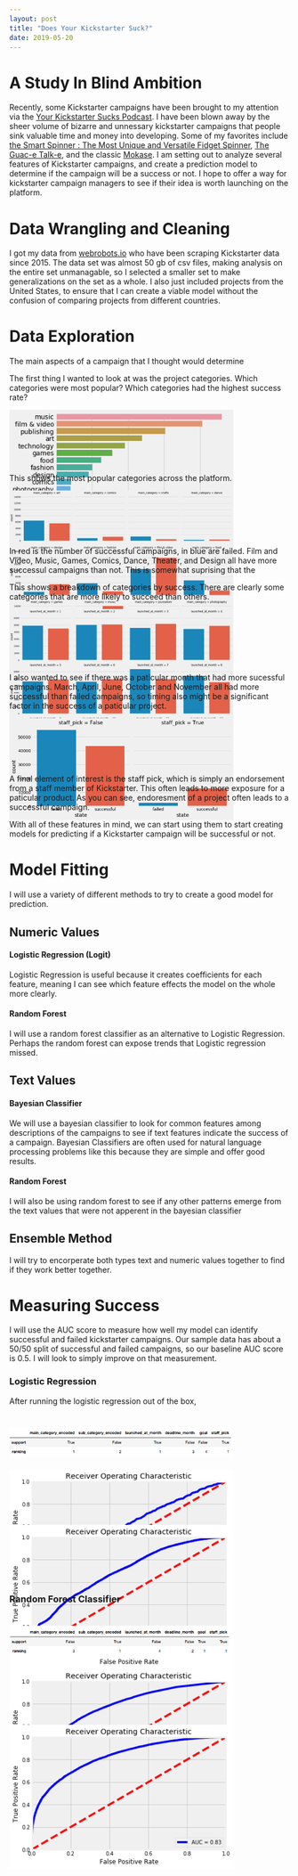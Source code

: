 ```yaml
---
layout: post
title: "Does Your Kickstarter Suck?"
date: 2019-05-20
---
```

<style>
#container {
    height:100px;
    line-height:100px;
}

#container img {
    vertical-align:middle;
}
</style>

# A Study In Blind Ambition


Recently, some Kickstarter campaigns have been brought to my attention via the [Your Kickstarter Sucks Podcast](https://soundcloud.com/ykspod). I have been blown away by the sheer volume of bizarre and unnessary kickstarter campaigns that people sink valuable time and money into developing. Some of my favorites include [the Smart Spinner : The Most Unique and Versatile Fidget Spinner](https://www.kickstarter.com/projects/270360067/smart-spinner-the-most-unique-and-versatile-fidget?ref=discovery), [The Guac-e Talk-e](https://www.kickstarter.com/projects/638032122/the-guac-e-talk-e), and the classic [Mokase](https://www.kickstarter.com/projects/mokase/mokase-your-mobile-phone-cover-makes-even-coffee). I am setting out to analyze several features of Kickstarter campaigns, and create a prediction model to determine if the campaign will be a success or not. I hope to offer a way for kickstarter campaign managers to see if their idea is worth launching on the platform.


# Data Wrangling and Cleaning

I got my data from [webrobots.io](https://webrobots.io/kickstarter-datasets/) who have been scraping Kickstarter data since 2015. The data set was almost 50 gb of csv files, making analysis on the entire set unmanagable, so I selected a smaller set to make generalizations on the set as a whole. I also just included projects from the United States, to ensure that I can create a viable model without the confusion of comparing projects from different countries. 


# Data Exploration

The main aspects of a campaign that I thought would determine 

The first thing I wanted to look at was the project categories. Which categories were most popular? Which categories had the highest success rate? 

<div id="container">
	<img src="/../img/cat_count.png" alt="drawing" width="80%"/>
</div>


This shows the most popular categories across the platform. 
<div id="container">
	<img src="/../img/cat_plot.png" alt="drawing" width="80%"/>
</div>
In red is the number of successful campaigns, in blue are failed. Film and Video, Music, Games, Comics, Dance, Theater, and Design all have more successul campaigns than not. This is somewhat suprising that the 

This shows a breakdown of categories by success. There are clearly some categories that are more likely to succeed than others. 


<div id="container">
	<img src="/../img/launched_at_plot.png" alt="drawing" width="80%"/>
</div>

I also wanted to see if there was a paticular month that had more sucessful campaigns. March, April, June, October and November all had more successful than failed campaigns, so timing also might be a significant factor in the success of a paticular project.

<div id="container">
	<img src="/../img/staff_pick.png" alt="drawing" width="80%"/>
</div>
A final element of interest is the staff pick, which is simply an endorsement from a staff member of Kickstarter. This often leads to more exposure for a paticular product. As you can see, endoresment of a project often leads to a successful campaign. 



With all of these features in mind, we can start using them to start creating models for predicting if a Kickstarter campaign will be successful or not.



# Model Fitting
I will use a variety of different methods to try to create a good model for prediction. 


## Numeric Values
#### Logistic Regression (Logit)
Logistic Regression is useful because it creates coefficients for each feature, meaning I can see which feature effects the model on the whole more clearly. 
#### Random Forest
I will use a random forest classifier as an alternative to Logistic Regression. Perhaps the random forest can expose trends that Logistic regression missed. 
## Text Values
#### Bayesian Classifier
We will use a bayesian classifier to look for common features among descriptions of the campaigns to see if text features indicate the success of a campaign. Bayesian Classifiers are often used for natural language processing problems like this because they are simple and offer good results. 

#### Random Forest
I will also be using random forest to see if any other patterns emerge from the text values that were not apperent in the bayesian classifier

## Ensemble Method
I will try to encorperate both types text and numeric values together to find if they work better together. 




# Measuring Success
I will use the AUC score to measure how well my model can identify successful and failed kickstarter campaigns. Our sample data has about a 50/50 split of successful and failed campaigns, so our baseline AUC score is 0.5. I will look to simply improve on that measurement.



### Logistic Regression
After running the logistic regression out of the box,
<div id="container"> 
	<img src="/../img/importance_log.png" alt="drawing" width="80%"/>
</div>
<div id="container">
	<img src="/../img/roc_log_before.png" alt="drawing" width="80%"/>
</div>
<div id="container">
	<img src="/../img/roc_log_after.png" alt="drawing" width="80%"/>
</div>


### Random Forest Classifier

<div id="container">
	<img src="/../img/importance_random_forest.png" alt="drawing" width="80%"/>
</div>
<div id="container">
	<img src="/../img/roc_rfc_before.png" alt="drawing" width="80%"/>
</div>
<div id="container">
	<img src="/../img/roc_rfc_after.png" alt="drawing" width="80%"/>
</div>

